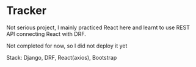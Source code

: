 # Tracker
Not serious project, I mainly practiced React here and learnt to use REST API connecting React with DRF.

Not completed for now, so I did not deploy it yet

Stack: Django, DRF, React(axios), Bootstrap

